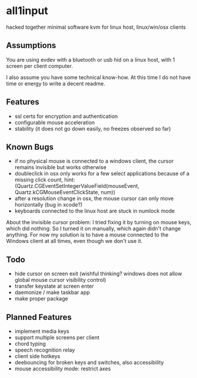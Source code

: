# all1input
hacked together minimal software kvm for linux host, linux/win/osx clients

## Assumptions
You are using evdev with a bluetooth or usb hid on a linux host, with 1 screen per client computer.

I also assume you have some technical know-how. At this time I do not have time or energy to write a decent readme.

## Features
* ssl certs for encryption and authentication
* configurable mouse acceleration
* stability (it does not go down easily, no freezes observed so far)

## Known Bugs
* if no physical mouse is connected to a windows client, the cursor remains invisible but works otherwise
* doubleclick in osx only works for a few select applications because of a missing click count, hint: (Quartz.CGEventSetIntegerValueField(mouseEvent, Quartz.kCGMouseEventClickState, num))
* after a resolution change in osx, the mouse cursor can only move horizontally (bug in xcode?)
* keyboards connected to the linux host are stuck in numlock mode

About the invisible cursor problem: I tried fixing it by turning on mouse keys, which did nothing. So I turned it on manually, which again didn't change anything. For now my solution is to have a mouse connected to the Windows client at all times, even though we don't use it.

## Todo
* hide cursor on screen exit (wishful thinking? windows does not allow global mouse cursor visibility control)
* transfer keystate at screen enter
* daemonize / make taskbar app
* make proper package

## Planned Features
* implement media keys
* support multiple screens per client
* chord typing
* speech recognition relay
* client side hotkeys
* deebouncing for broken keys and switches, also accessibility
* mouse accessibility mode: restrict axes
